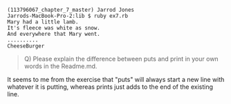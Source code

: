 ```
(113796067_chapter_7_master) Jarrod Jones
Jarrods-MacBook-Pro-2:lib $ ruby ex7.rb
Mary had a little lamb.
It's fleece was white as snow.
And everywhere that Mary went.
..........
CheeseBurger
```


> Q) Please explain the difference between puts and print in your own words in the Readme.md.

It seems to me from the exercise that "puts" will always start a new line with whatever it is putting, whereas prints just adds to the end of the existing line.
